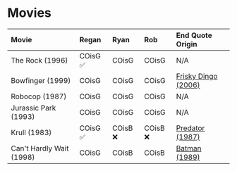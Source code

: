
# Movies

| Movie | Regan | Ryan | Rob | End Quote Origin |
| :--- | :--- | :--- | :--- | :--- |
| The Rock (1996) | COisG ✅| COisG | COisG | N/A |
| Bowfinger (1999) | COisG | COisG | COisG | [Frisky Dingo (2006)](https://en.wikipedia.org/wiki/Frisky_Dingo) |
| Robocop (1987) | COisG | COisG | COisG | N/A |
| Jurassic Park (1993) | COisG | COisG | COisG | N/A |
| Krull (1983) | COisG ✅| COisB ❌ | COisB ❌| [Predator (1987)](https://en.wikipedia.org/wiki/Predator_(film)) |
| Can't Hardly Wait (1998) | COisG | COisB | COisB | [Batman (1989)](https://en.wikipedia.org/wiki/Predator_(film)) |
